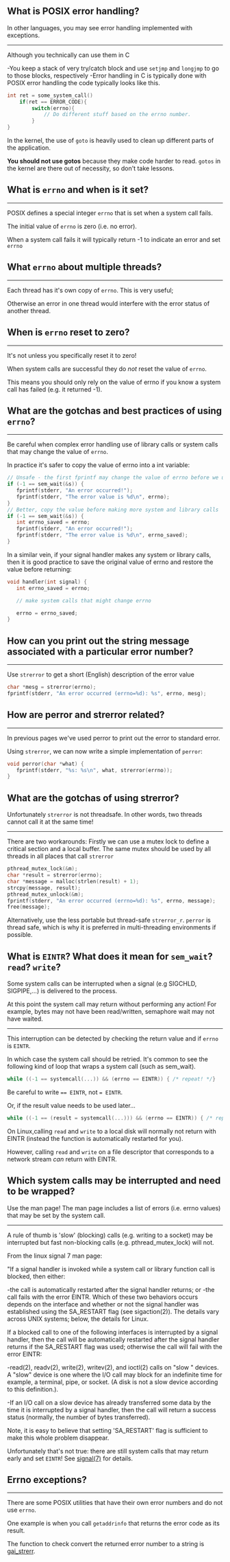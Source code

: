 ## What is POSIX error handling?

In other languages, you may see error handling implemented with exceptions. 

----

Although you technically can use them in C 

-You keep a stack of very try/catch block and use `setjmp` and `longjmp` to go to those blocks, respectively 
-Error handling in C is typically done with POSIX error handling the code typically looks like this.

```C
int ret = some_system_call()
    if(ret == ERROR_CODE){
        switch(errno){
            // Do different stuff based on the errno number.
        }
}
```

In the kernel, the use of `goto` is heavily used to clean up different parts of the application. 

**You should not use gotos** because they make code harder to read. `gotos` in the kernel are there out of necessity, so don't take lessons.

## What is `errno` and when is it set?

----
	
POSIX defines a special integer `errno` that is set when a system call fails.

The initial value of `errno` is zero (i.e. no error).

When a system call fails it will typically return -1 to indicate an error and set `errno`

## What `errno` about multiple threads?

----

Each thread has it's own copy of `errno`. This is very useful; 

Otherwise an error in one thread would interfere with the error status of another thread.

## When is `errno` reset to zero?

---- 

It's not unless you specifically reset it to zero!  

When system calls are successful they do _not_ reset the value of `errno`.

This means you should only rely on the value of errno if you know a system call has failed (e.g. it returned -1).

## What are the gotchas and best practices of using `errno`?

----

Be careful when complex error handling use of library calls or system calls that may change the value of `errno`. 

In practice it's safer to copy the value of errno into a int variable:

```C
// Unsafe - the first fprintf may change the value of errno before we use it!
if (-1 == sem_wait(&s)) {
   fprintf(stderr, "An error occurred!");
   fprintf(stderr, "The error value is %d\n", errno);
}
// Better, copy the value before making more system and library calls
if (-1 == sem_wait(&s)) {
   int errno_saved = errno;
   fprintf(stderr, "An error occurred!");
   fprintf(stderr, "The error value is %d\n", errno_saved);
}
```

In a similar vein, if your signal handler makes any system or library calls, 
then it is good practice to save the original value of errno and restore the value before returning:

```C
void handler(int signal) {
   int errno_saved = errno;

   // make system calls that might change errno

   errno = errno_saved;
}
```

## How can you print out the string message associated with a particular error number?


----

Use `strerror` to get a short (English) description of the error value
```C
char *mesg = strerror(errno);
fprintf(stderr, "An error occurred (errno=%d): %s", errno, mesg);
```

## How are perror and strerror related?


----

In previous pages we've used perror to print out the error to standard error. 

Using `strerror`, we can now write a simple implementation of `perror`:

```C
void perror(char *what) {
   fprintf(stderr, "%s: %s\n", what, strerror(errno));
}
```

## What are the gotchas of using strerror?


Unfortunately `strerror` is not threadsafe. In other words, two threads cannot call it at the same time!

----

There are two workarounds: Firstly we can use a mutex lock to define a critical section and a local buffer. The same mutex should be used by all threads in all places that call `strerror`

```C
pthread_mutex_lock(&m);
char *result = strerror(errno);
char *message = malloc(strlen(result) + 1);
strcpy(message, result);
pthread_mutex_unlock(&m);
fprintf(stderr, "An error occurred (errno=%d): %s", errno, message);
free(message);
```

Alternatively, use the less portable but thread-safe `strerror_r`. `perror` is thread safe, which is why it is preferred in multi-threading environments if possible.

## What is `EINTR`? What does it mean for `sem_wait`? `read`? `write`?

Some system calls can be interrupted when a signal (e.g SIGCHLD, SIGPIPE,...) is delivered to the process. 


At this point the system call may return without performing any action! For example, bytes may not have been read/written, semaphore wait may not have waited.

----

This interruption can be detected by checking the return value and if `errno` is `EINTR`. 

In which case the system call should be retried. It's common to see the following kind of loop that wraps a system call (such as sem_wait).

```C
while ((-1 == systemcall(...)) && (errno == EINTR)) { /* repeat! */}
```
Be careful to write `== EINTR`, not `= EINTR`.

Or, if the result value needs to be used later...

```C
while ((-1 == (result = systemcall(...))) && (errno == EINTR)) { /* repeat! */}
```

On Linux,calling `read` and `write` to a local disk will normally not return with EINTR (instead the function is automatically restarted for you). 

However, calling `read` and `write` on a file descriptor that corresponds to a network stream _can_ return with EINTR.

## Which system calls may be interrupted and need to be wrapped?


Use the man page! The man page includes a list of errors (i.e. errno values) that may be set by the system call. 

----

A rule of thumb is 'slow' (blocking) calls (e.g. writing to a socket) may be interrupted but fast non-blocking calls (e.g. pthread_mutex_lock) will not.

From the linux signal 7 man page:

"If a signal handler is invoked while a system call or library function call is blocked, then either:

-the call is automatically restarted after the signal handler returns; or
-the call fails with the error EINTR.
Which of these two behaviors occurs depends on the interface and whether or not the signal handler was established using the SA_RESTART flag (see sigaction(2)). The details vary across UNIX systems; below, the details for Linux.

If a blocked call to one of the following interfaces is interrupted by a signal handler, then the call will be automatically restarted after the signal handler returns if the SA_RESTART flag was used; otherwise the call will fail with the error EINTR:

-read(2), readv(2), write(2), writev(2), and ioctl(2) calls on "slow " devices. A "slow" device is one where the I/O call may block for an indefinite time
for example, a terminal, pipe, or socket. (A disk is not a slow device according to this definition.).

-If an I/O call on a slow device has already transferred some data by the time it is interrupted by a signal handler, 
then the call will return a success status (normally, the number of bytes transferred).

Note, it is easy to believe that setting 'SA_RESTART' flag is sufficient to make this whole problem disappear. 

Unfortunately that's not true: there are still system calls that may return early and set `EINTR`! See [signal(7)](https://cs-education.github.io/sysassets/man_pages/html/man7/signal.7.html) for details. 

## Errno exceptions?

----


There are some POSIX utilities that have their own error numbers and do not use `errno`.
 
One example is when you call `getaddrinfo` that returns the error code as its result. 

The function to check convert the returned error number to a string is [gai_strerr](https://linux.die.net/man/3/gai_strerror).

